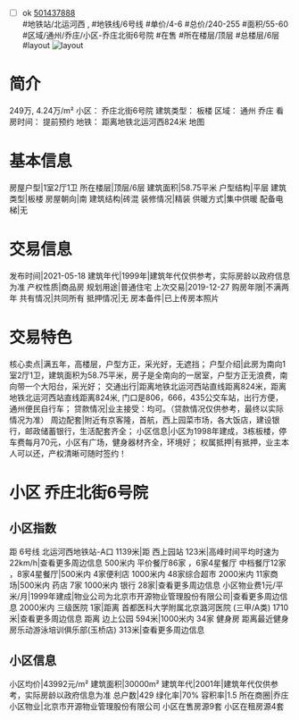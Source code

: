 - [ ] ok [501437888](https://bj.5i5j.com/ershoufang/501437888.html)  
 #地铁站/北运河西 ,  #地铁线/6号线
#单价/4-6 #总价/240-255 #面积/55-60   #区域/通州/乔庄/小区-乔庄北街6号院 #在售 #所在楼层/顶层 #总楼层/6层 #layout 
![layout](http://image2a.5i5j.com/bdir/layout/66fccf9248bf4e2593e3be6151b84515.jpg_P5.jpg) 
# 简介 
 249万,  4.24万/m² 
小区： 乔庄北街6号院
建筑类型： 板楼
区域： 通州 乔庄
看房时间： 提前预约
地铁： 距离地铁北运河西824米 地图
# 基本信息 
 房屋户型|1室2厅1卫
所在楼层|顶层/6层
建筑面积|58.75平米
户型结构|平层
建筑类型|板楼
房屋朝向|南
建筑结构|砖混
装修情况|精装
供暖方式|集中供暖
配备电梯|无
# 交易信息 
 发布时间|2021-05-18
建筑年代|1999年|建筑年代仅供参考，实际房龄以政府信息为准
产权性质|商品房
规划用途|普通住宅
上次交易|2019-12-27
购房年限|不满两年
共有情况|共同所有
抵押情况|无
房本备件|已上传房本照片
# 交易特色 
 核心卖点|满五年，高楼层，户型方正，采光好，无遮挡；
户型介绍|此房为南向1室2厅1卫，建筑面积为58.75平米，房子是全南向的一居室，户型方正无浪费，南向带一个大阳台，采光好；
交通出行|距离地铁北运河西站直线距离824米，距离地铁北运河西站直线距离824米, 门口是806，666，435公交车站，出行方便，通州便民自行车；
贷款情况|业主接受：均可。（贷款情况仅供参考，最终以实际情况为准）
周边配套|附近有京客隆，首航，西上园菜市场，各大饭店，建设银行，邮政储蓄银行，生活配套齐全；
小区信息|小区为1998年建成，3栋板楼，停车费每月70元，小区有广场，健身器材齐全，环境好；
权属抵押|有抵押，业主本人可以还，产权清晰可随时签约！
# 小区 乔庄北街6号院
## 小区指数 
 距 6号线 北运河西地铁站-A口 1139米|距 西上园站 123米|高峰时间平均时速为22km/h|查看更多周边信息
500米内 平价餐厅86家 ，6家4星餐厅
中档餐厅12家 ，8家4星餐厅|500米内 4家便利店
1000米内 48家综合超市
2000米内 11家商场|500米内 药店 7家
1000米内 银行 28家|查看更多周边信息
小区物业费1元/平米/月|1999年建成|物业公司为北京市开源物业管理股份有限公司|查看更多周边信息
2000米内 三级医院 1家|距离 首都医科大学附属北京潞河医院 (三甲/A类) 1710米|查看更多周边信息
距离 边上公园 594米|1000米内 34家 健身房
距离最近健身房乐动游泳培训俱乐部(玉桥店) 313米|查看更多周边信息
## 小区信息 
 小区均价|43992元/m²
建筑面积|30000m²
建筑年代|2001年|建筑年代仅供参考，实际房龄以政府信息为准
总户数|429
绿化率|70%
容积率|1.5
所在商圈|乔庄
小区物业|北京市开源物业管理股份有限公司
小区在售房源9套
小区在租房源4套
